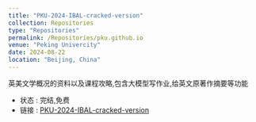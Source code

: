 ```yaml
---
title: "PKU-2024-IBAL-cracked-version"
collection: Repositories
type: "Repositories"
permalink: /Repositories/pku.github.io
venue: "Peking Univercity"
date: 2024-08-22
location: "Beijing, China"
---
```

英美文学概况的资料以及课程攻略,包含大模型写作业,给英文原著作摘要等功能
- 状态 : 完结,免费
- 链接 : [PKU-2024-IBAL-cracked-version](https://github.com/ICUlizhi/PKU-2024-IBAL-cracked-version)